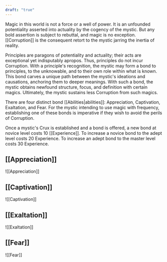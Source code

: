 ```yaml
---
draft: "true"
---
```

Magic in this world is not a force or a well of power. It is an unfounded potentiality asserted into actuality by the cogency of the mystic. But any bold assertion is subject to rebuttal, and magic is no exception. [[Corruption]] is the consequent retort to the mystic jarring the inertia of reality.

Principles are paragons of potentiality and actuality; their acts are exceptional yet indisputably apropos. Thus, principles do not incur Corruption. With a principle's recognition, the mystic may form a bond to principles, to the unknowable, and to their own role within what is known. This bond carves a unique path between the mystic's ideations and causations, anchoring them to deeper meanings. With such a bond, the mystic obtains newfound structure, focus, and definition with certain magics. Ultimately, the mystic sustains less Corruption from such magics.

There are four distinct bond [[Abilities|abilities]]: Appreciation, Captivation, Exaltation, and Fear. For the mystic intending to use magic with frequency, establishing one of these bonds is imperative if they wish to avoid the perils of Corruption.

Once a mystic's Crux is established and a bond is offered, a new bond at novice level costs 10 [[Experience]]. To increase a novice bond to the adept level costs 20 Experience. To increase an adept bond to the master level costs 30 Experience.
## [[Appreciation]]
![[Appreciation]]
## [[Captivation]]
![[Captivation]]
## [[Exaltation]]
![[Exaltation]]
## [[Fear]]
![[Fear]]